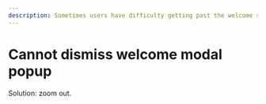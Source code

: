 ```yaml
---
description: Sometimes users have difficulty getting past the welcome screen.
---
```


# Cannot dismiss welcome modal popup

Solution: zoom out.
